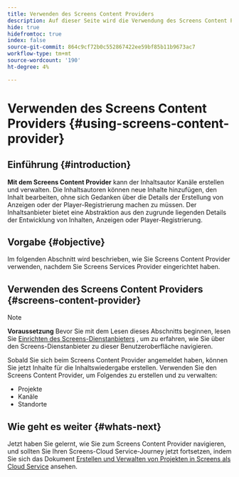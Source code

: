 ```yaml
---
title: Verwenden des Screens Content Providers
description: Auf dieser Seite wird die Verwendung des Screens Content Providers zum Erstellen von Inhalten beschrieben.
hide: true
hidefromtoc: true
index: false
source-git-commit: 864c9cf72b0c552867422ee59bf85b11b9673ac7
workflow-type: tm+mt
source-wordcount: '190'
ht-degree: 4%

---
```



# Verwenden des Screens Content Providers {#using-screens-content-provider}

## Einführung {#introduction}

**Mit dem Screens Content Provider** kann der Inhaltsautor Kanäle erstellen und verwalten. Die Inhaltsautoren können neue Inhalte hinzufügen, den Inhalt bearbeiten, ohne sich Gedanken über die Details der Erstellung von Anzeigen oder der Player-Registrierung machen zu müssen. Der Inhaltsanbieter bietet eine Abstraktion aus den zugrunde liegenden Details der Entwicklung von Inhalten, Anzeigen oder Player-Registrierung.

## Vorgabe {#objective}

Im folgenden Abschnitt wird beschrieben, wie Sie Screens Content Provider verwenden, nachdem Sie Screens Services Provider eingerichtet haben.

## Verwenden des Screens Content Providers {#screens-content-provider}

>[!NOTE]
>**Voraussetzung**
>Bevor Sie mit dem Lesen dieses Abschnitts beginnen, lesen Sie [Einrichten des Screens-Dienstanbieters](/help/screens-cloud/setting-up-project/setting-up-screens-services-provider.md) , um zu erfahren, wie Sie über den Screens-Dienstanbieter zu dieser Benutzeroberfläche navigieren.

Sobald Sie sich beim Screens Content Provider angemeldet haben, können Sie jetzt Inhalte für die Inhaltswiedergabe erstellen. Verwenden Sie den Screens Content Provider, um Folgendes zu erstellen und zu verwalten:

* Projekte
* Kanäle
* Standorte

## Wie geht es weiter {#whats-next}

Jetzt haben Sie gelernt, wie Sie zum Screens Content Provider navigieren, und sollten Sie Ihren Screens-Cloud Service-Journey jetzt fortsetzen, indem Sie sich das Dokument [Erstellen und Verwalten von Projekten in Screens als Cloud Service](/help/screens-cloud/creating-content/creating-projects-screens-cloud.md) ansehen.


